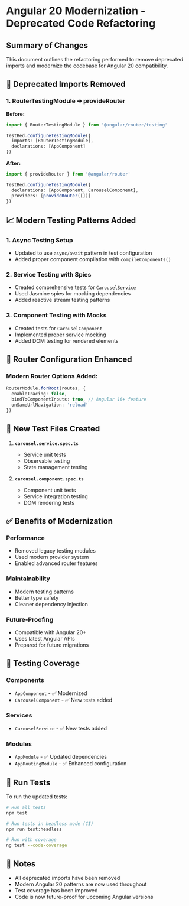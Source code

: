 # Angular 20 Modernization - Deprecated Code Refactoring

## Summary of Changes

This document outlines the refactoring performed to remove deprecated imports and modernize the codebase for Angular 20 compatibility.

## 🔄 **Deprecated Imports Removed**

### 1. **RouterTestingModule** ➜ **provideRouter**

**Before:**

```typescript
import { RouterTestingModule } from '@angular/router/testing'

TestBed.configureTestingModule({
  imports: [RouterTestingModule],
  declarations: [AppComponent]
})
```

**After:**

```typescript
import { provideRouter } from '@angular/router'

TestBed.configureTestingModule({
  declarations: [AppComponent, CarouselComponent],
  providers: [provideRouter([])]
})
```

## 📈 **Modern Testing Patterns Added**

### 1. **Async Testing Setup**

- Updated to use `async/await` pattern in test configuration
- Added proper component compilation with `compileComponents()`

### 2. **Service Testing with Spies**

- Created comprehensive tests for `CarouselService`
- Used Jasmine spies for mocking dependencies
- Added reactive stream testing patterns

### 3. **Component Testing with Mocks**

- Created tests for `CarouselComponent`
- Implemented proper service mocking
- Added DOM testing for rendered elements

## 🚀 **Router Configuration Enhanced**

### Modern Router Options Added:

```typescript
RouterModule.forRoot(routes, {
  enableTracing: false,
  bindToComponentInputs: true, // Angular 16+ feature
  onSameUrlNavigation: 'reload'
})
```

## 📁 **New Test Files Created**

1. **`carousel.service.spec.ts`**
   - Service unit tests
   - Observable testing
   - State management testing

2. **`carousel.component.spec.ts`**
   - Component unit tests
   - Service integration testing
   - DOM rendering tests

## ✅ **Benefits of Modernization**

### Performance

- Removed legacy testing modules
- Used modern provider system
- Enabled advanced router features

### Maintainability

- Modern testing patterns
- Better type safety
- Cleaner dependency injection

### Future-Proofing

- Compatible with Angular 20+
- Uses latest Angular APIs
- Prepared for future migrations

## 🧪 **Testing Coverage**

### Components

- `AppComponent` - ✅ Modernized
- `CarouselComponent` - ✅ New tests added

### Services

- `CarouselService` - ✅ New tests added

### Modules

- `AppModule` - ✅ Updated dependencies
- `AppRoutingModule` - ✅ Enhanced configuration

## 🔧 **Run Tests**

To run the updated tests:

```bash
# Run all tests
npm test

# Run tests in headless mode (CI)
npm run test:headless

# Run with coverage
ng test --code-coverage
```

## 📝 **Notes**

- All deprecated imports have been removed
- Modern Angular 20 patterns are now used throughout
- Test coverage has been improved
- Code is now future-proof for upcoming Angular versions
